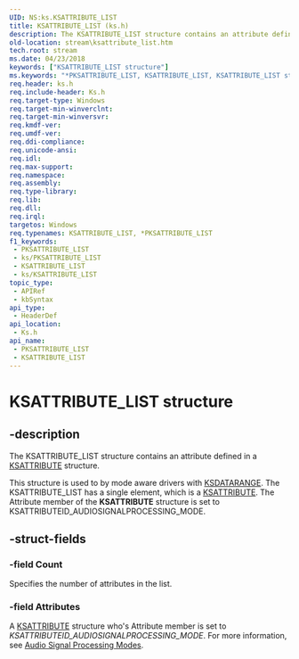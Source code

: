 ```yaml
---
UID: NS:ks.KSATTRIBUTE_LIST
title: KSATTRIBUTE_LIST (ks.h)
description: The KSATTRIBUTE_LIST structure contains an attribute defined in a KSATTRIBUTE structure.
old-location: stream\ksattribute_list.htm
tech.root: stream
ms.date: 04/23/2018
keywords: ["KSATTRIBUTE_LIST structure"]
ms.keywords: "*PKSATTRIBUTE_LIST, KSATTRIBUTE_LIST, KSATTRIBUTE_LIST structure [Streaming Media Devices], PKSATTRIBUTE_LIST, PKSATTRIBUTE_LIST structure pointer [Streaming Media Devices], ks/KSATTRIBUTE_LIST, ks/PKSATTRIBUTE_LIST, stream.ksattribute_list"
req.header: ks.h
req.include-header: Ks.h
req.target-type: Windows
req.target-min-winverclnt: 
req.target-min-winversvr: 
req.kmdf-ver: 
req.umdf-ver: 
req.ddi-compliance: 
req.unicode-ansi: 
req.idl: 
req.max-support: 
req.namespace: 
req.assembly: 
req.type-library: 
req.lib: 
req.dll: 
req.irql: 
targetos: Windows
req.typenames: KSATTRIBUTE_LIST, *PKSATTRIBUTE_LIST
f1_keywords:
 - PKSATTRIBUTE_LIST
 - ks/PKSATTRIBUTE_LIST
 - KSATTRIBUTE_LIST
 - ks/KSATTRIBUTE_LIST
topic_type:
 - APIRef
 - kbSyntax
api_type:
 - HeaderDef
api_location:
 - Ks.h
api_name:
 - PKSATTRIBUTE_LIST
 - KSATTRIBUTE_LIST
---
```


# KSATTRIBUTE_LIST structure


## -description

The KSATTRIBUTE_LIST structure contains an attribute defined in a <a href="/windows-hardware/drivers/ddi/ks/ns-ks-ksattribute">KSATTRIBUTE</a> structure.

This structure is used to by mode aware drivers with  <a href="/previous-versions/ff561658(v=vs.85)">KSDATARANGE</a>. The KSATTRIBUTE_LIST has a single element, which is a <a href="/windows-hardware/drivers/ddi/ks/ns-ks-ksattribute">KSATTRIBUTE</a>. The Attribute member of the <b>KSATTRIBUTE</b> structure is set to KSATTRIBUTEID_AUDIOSIGNALPROCESSING_MODE.

## -struct-fields

### -field Count

Specifies the number of attributes in the list.

### -field Attributes

  A <a href="/windows-hardware/drivers/ddi/ks/ns-ks-ksattribute">KSATTRIBUTE</a> structure who's Attribute member is set to <i>KSATTRIBUTEID_AUDIOSIGNALPROCESSING_MODE</i>. For more information,  see <a href="/windows-hardware/drivers/audio/audio-signal-processing-modes">Audio Signal Processing Modes</a>.

